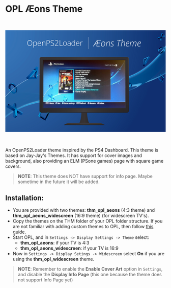 OPL Æons Theme
================

<br>
<p align="center">
  <img src="res/main_cap.jpg"/>
</p>
<br>


An OpenPS2Loader theme inspired by the PS4 Dashboard. This theme is based on Jay-Jay's Themes. It has support for cover images and background, also providing an ELM (PSone games) page with square game covers.

> **NOTE**: This theme does NOT have support for info page. Maybe sometime in the future it will be added.

## Installation:

* You are provided with two themes: **thm_opl_aeons** (4:3 theme) and **thm_opl_aeons_widescreen** (16:9 theme) (for widescreen TV's). 
* Copy the themes on the THM folder of your OPL folder structure. If you are not familiar with adding custom themes to OPL, then follow [this](http://www.ps2-home.com/forum/viewtopic.php?f=51&t=3467) guide.
* Start OPL, and in ```Settings -> Display Settings -> Theme``` select:
    - **thm_opl_aeons**: if your TV is 4:3
    - **thm_opl_aeons_widescreen**: if your TV is 16:9
* Now in ```Settings -> Display Setings -> Widescreen``` select **On** if you are using the **thm_opl_widescreen** theme.

> **NOTE**: Remember to enable the **Enable Cover Art** option in ```Settings```, and disable the **Display Info Page** (this one because the theme does not support Info Page yet)


